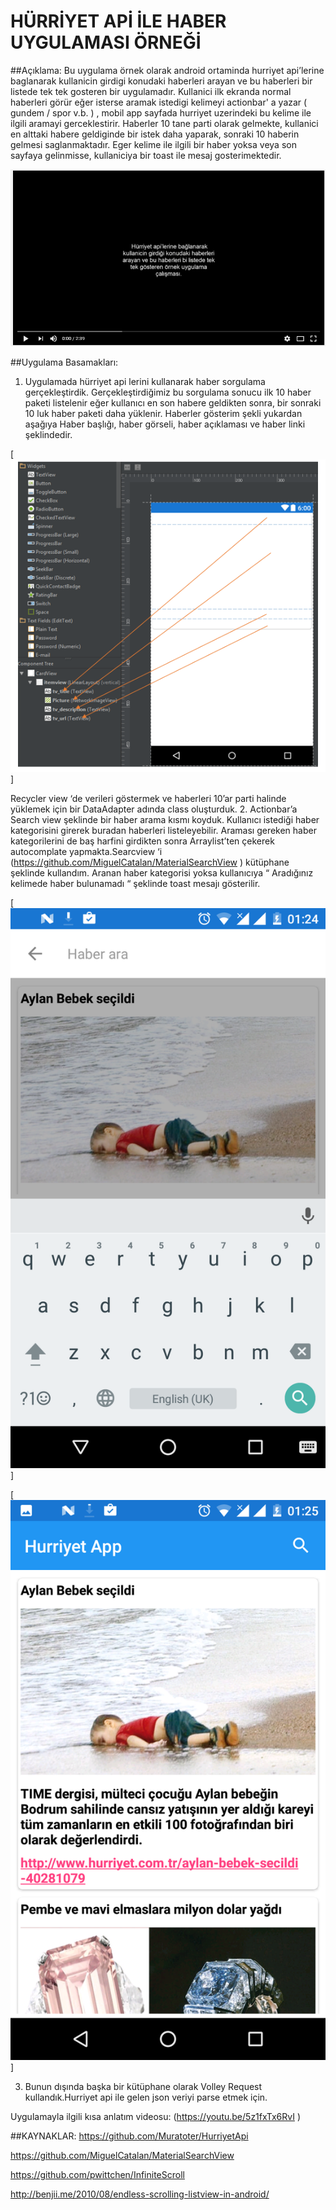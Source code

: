 # HÜRRİYET APİ İLE HABER UYGULAMASI ÖRNEĞİ

##Açıklama:
Bu uygulama örnek olarak android ortaminda hurriyet api’lerine baglanarak kullanicin girdigi konudaki haberleri arayan ve bu haberleri bir listede tek tek gosteren bir uygulamadır. Kullanici ilk ekranda normal haberleri görür eğer isterse aramak istedigi kelimeyi actionbar' a yazar ( gundem / spor v.b. ) , mobil app sayfada hurriyet uzerindeki bu kelime ile ilgili aramayi gerceklestirir. Haberler  10 tane parti olarak gelmekte, kullanici en alttaki habere geldiginde bir istek daha yaparak, sonraki 10 haberin gelmesi saglanmaktadır. Eger kelime ile ilgili bir haber yoksa veya son sayfaya gelinmisse, kullaniciya bir toast ile mesaj gosterimektedir.

[![Screen Shot](image/4.PNG)](https://youtu.be/5z1fxTx6RvI)

##Uygulama Basamakları:
1.	Uygulamada hürriyet api lerini kullanarak haber sorgulama gerçekleştirdik. Gerçekleştirdiğimiz bu sorgulama sonucu ilk 10 haber paketi listelenir eğer kullanıcı en son habere geldikten sonra, bir sonraki 10 luk haber paketi daha yüklenir. Haberler gösterim şekli yukardan aşağıya Haber başlığı, haber görseli, haber açıklaması ve haber linki şeklindedir.

[![Screen Shot](image/5.PNG)]

Recycler view ‘de verileri göstermek ve haberleri 10’ar parti halinde yüklemek için bir DataAdapter adında class oluşturduk.
2.	Actionbar’a  Search view şeklinde bir haber arama kısmı koyduk. Kullanıcı istediği haber kategorisini girerek buradan haberleri listeleyebilir. Araması gereken haber kategorilerini de baş harfini girdikten sonra Arraylist’ten çekerek autocomplate yapmakta.Searcview ‘i (https://github.com/MiguelCatalan/MaterialSearchView ) kütüphane şeklinde kullandım.
		Aranan haber kategorisi yoksa kullanıcıya “ Aradığınız kelimede haber bulunamadı “ şeklinde toast mesajı gösterilir.
		
  [![Screen Shot](image/Screenshot_20161118-012457.png)]
  
  [![Screen Shot](image/Screenshot_20161118-012504.png)]
  
  
3.	Bunun dışında başka bir kütüphane olarak Volley Request kullandık.Hurriyet api ile gelen json veriyi parse etmek  için.

Uygulamayla ilgili kısa anlatım videosu:  (https://youtu.be/5z1fxTx6RvI )

##KAYNAKLAR:
https://github.com/Muratoter/HurriyetApi

https://github.com/MiguelCatalan/MaterialSearchView

https://github.com/pwittchen/InfiniteScroll

http://benjii.me/2010/08/endless-scrolling-listview-in-android/

